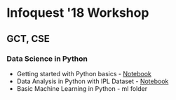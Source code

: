 # Infoquest '18 Workshop
##  GCT, CSE 
### Data Science in Python

* Getting started with Python basics - [Notebook](https://nbviewer.jupyter.org/github/amrrs/iq18_workshop/blob/master/basics/Getting%20started%20with%20Python%20basics.ipynb)
* Data Analysis in Python with IPL Dataset - [Notebook](https://nbviewer.jupyter.org/github/amrrs/iq18_workshop/blob/master/data_analysis/Data%20Analysis%20in%20Python%20with%20IPL%20Dataset.ipynb)
* Basic Machine Learning in Python - ml folder
